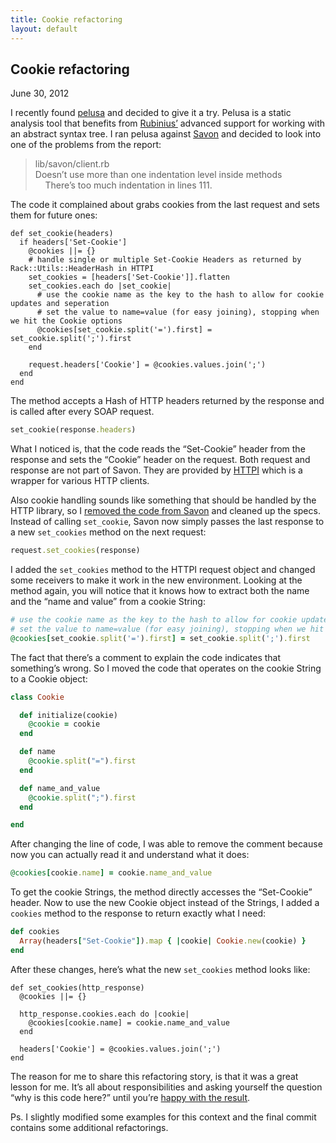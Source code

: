 ```yaml
---
title: Cookie refactoring
layout: default
---
```


Cookie refactoring
------------------

<time datetime="2012-06-30">June 30, 2012</time>

I recently found [pelusa](https://github.com/codegram/pelusa) and decided to give it a try.
Pelusa is a static analysis tool that benefits from [Rubinius’](http://rubini.us) advanced support
for working with an abstract syntax tree. I ran pelusa against [Savon](https://github.com/rubiii/savon)
and decided to look into one of the problems from the report:

> lib/savon/client.rb  
> Doesn’t use more than one indentation level inside methods  
> &nbsp; &nbsp; There’s too much indentation in lines 111.

The code it complained about grabs cookies from the last request and sets them for future ones:

``` ruby+before
def set_cookie(headers)
  if headers['Set-Cookie']
    @cookies ||= {}
    # handle single or multiple Set-Cookie Headers as returned by Rack::Utils::HeaderHash in HTTPI
    set_cookies = [headers['Set-Cookie']].flatten
    set_cookies.each do |set_cookie|
      # use the cookie name as the key to the hash to allow for cookie updates and seperation
      # set the value to name=value (for easy joining), stopping when we hit the Cookie options
      @cookies[set_cookie.split('=').first] = set_cookie.split(';').first
    end

    request.headers['Cookie'] = @cookies.values.join(';')
  end
end
```

The method accepts a Hash of HTTP headers returned by the response and is called after every
SOAP request.

``` ruby
set_cookie(response.headers)
```

What I noticed is, that the code reads the “Set-Cookie” header from the response and sets the
“Cookie” header on the request. Both request and response are not part of Savon. They are
provided by [HTTPI](https://github.com/rubiii/httpi) which is a wrapper for various HTTP clients.

Also cookie handling sounds like something that should be handled by the HTTP library, so I
[removed the code from Savon](https://github.com/rubiii/savon/commit/92f15f) and cleaned up the
specs. Instead of calling `set_cookie`, Savon now simply passes the last response to a new
`set_cookies` method on the next request:

``` ruby
request.set_cookies(response)
```

I added the `set_cookies` method to the HTTPI request object and changed some receivers to
make it work in the new environment. Looking at the method again, you will notice that it
knows how to extract both the name and the “name and value” from a cookie String:

``` ruby
# use the cookie name as the key to the hash to allow for cookie updates and seperation
# set the value to name=value (for easy joining), stopping when we hit the Cookie options
@cookies[set_cookie.split('=').first] = set_cookie.split(';').first
```

The fact that there’s a comment to explain the code indicates that something’s wrong.
So I moved the code that operates on the cookie String to a Cookie object:

``` ruby
class Cookie

  def initialize(cookie)
    @cookie = cookie
  end

  def name
    @cookie.split("=").first
  end

  def name_and_value
    @cookie.split(";").first
  end

end
```

After changing the line of code, I was able to remove the comment because now you can
actually read it and understand what it does:

``` ruby
@cookies[cookie.name] = cookie.name_and_value
```

To get the cookie Strings, the method directly accesses the “Set-Cookie” header.
Now to use the new Cookie object instead of the Strings, I added a `cookies` method to
the response to return exactly what I need:

``` ruby
def cookies
  Array(headers["Set-Cookie"]).map { |cookie| Cookie.new(cookie) }
end
```

After these changes, here’s what the new `set_cookies` method looks like:

``` ruby+after
def set_cookies(http_response)
  @cookies ||= {}

  http_response.cookies.each do |cookie|
    @cookies[cookie.name] = cookie.name_and_value
  end

  headers['Cookie'] = @cookies.values.join(';')
end
```

The reason for me to share this refactoring story, is that it was a great lesson for me.
It’s all about responsibilities and asking yourself the question “why is this code here?”
until you’re [happy with the result](https://github.com/rubiii/httpi/commit/a9e449).


Ps. I slightly modified some examples for this context and the final commit contains
some additional refactorings.
